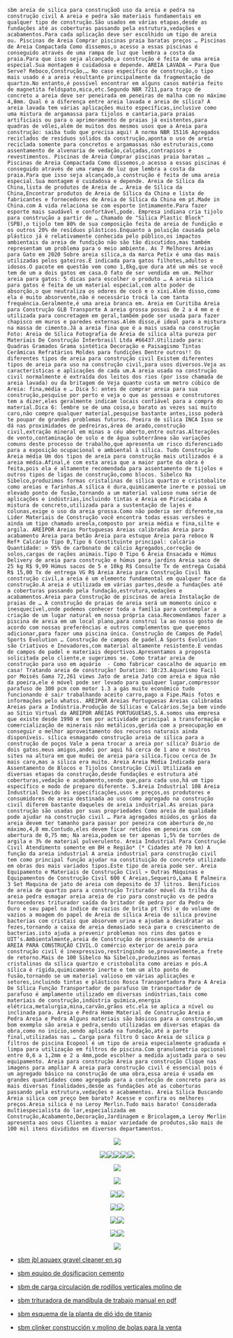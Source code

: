 
```
sbm areia de silica para construçãoO uso da areia e pedra na construção civil A areia e pedra são materiais fundamentais em qualquer tipo de construção.São usados em várias etapas,desde as fundações até as coberturas passando pela estrutura,vedações e acabamentos.Para cada aplicação deve ser escolhido um tipo de areia ou. Piscinas de Areia Comprar piscinas praia baratas preços … Piscinas de Areia Compactada Como dissemos,o acesso a essas piscinas é conseguido através de uma rampa de luz que lembra a costa da praia.Para que isso seja alcançado,a construção é feita de uma areia especial.Sua montagem é cuidadosa e depende. AREIA LAVADA → Para Que Serve? Reboco,Construção,… No caso específico de construção,o tipo mais usado é a areia resultante principalmente da fragmentação de quartzo.No entanto,é possível encontrar em alguns casos matéria feito de magnetita feldspato,mica,etc.Segundo NBR 7211,para traço de concreto a areia deve ser peneirada em peneiras de malha com no máximo 4,8mm. Qual é a diferença entre areia lavada e areia de sílica? A areia lavada tem várias aplicações muito específicas,inclusive como uma mistura de argamassa para tijolos e cantaria,para praias artificiais ou para o aprimoramento de praias já existentes,para quadras de vôlei,além de muitos dos mesmos usos que a Areia para construção: saiba tudo que precisa aqui! A norma NBR 15116 Agregados reciclados de resíduos sólidos da construção,aponta o uso de areia reciclada somente para concretos e argamassas não estruturais,como assentamento de alvenaria de vedação,calçadas,contrapisos e revestimentos. Piscinas de Areia Comprar piscinas praia baratas … Piscinas de Areia Compactada Como dissemos,o acesso a essas piscinas é conseguido através de uma rampa de luz que lembra a costa da praia.Para que isso seja alcançado,a construção é feita de uma areia especial.Sua montagem é cuidadosa e depende. Areia de Sílica da China,lista de produtos de Areia de … Areia de Sílica da China,Encontrar produtos de Areia de Sílica da China e lista de fabricantes e fornecedores de Areia de Sílica da China em pt.Made in China.com A vida relaciona se com esporte íntimamente.Para fazer esporte mais saudável e confortável,pode. Empresa indiana cria tijolo para construção a partir de … Chamado de "Silica Plastic Block" (SPB),o tijolo tem 80% de sua composição feita de areia de fundição e os outros 20% de resíduos plásticos.Enquanto a poluição causada pelo plástico já é relativamente conhecida pelo público,os impactos ambientais da areia de fundição não são tão discutidos,mas também representam um problema para o meio ambiente. As 7 Melhores Areias para Gato em 2020 Sobre areia sílica,a da marca Petix é uma das mais utilizadas pelos gateiros.É indicada para gatos filhotes,adultos e idosos.O pacote em questão vem como 1,8kg,que dura até um mês se você tem de um a dois gatos em casa.O fato de ser vendida em um. Melhor areia para gatos: 5 dicas para escolher o produto … A areia silica para gatos é feita de um material especial,com alto poder de absorção,o que neutraliza os odores de cocô e o xixi.Além disso,como ela é muito absorvente,não é necessário trocá la com tanta frequência.Geralmente,é uma areia branca em. Areia em Curitiba Areia para Construção GLB Transporte A areia grossa possui de 2 a 4 mm e é utilizada para concretagem em geral,também pode ser usada para fazer chapisco em muros e paredes externas.Além disso,é ideal para a mistura na massa de cimento.Já a areia fina que é a mais usada na construção Foto: Areia de Sílica Fotografia de Areia de sílica alta pureza por Materiais De Construção Interbrasil Ltda #66437.Utilizado para: Quadras Gramados Grama sintética Decoração e Paisagismo Tintas Cerâmicas Refratários Moldes para fundições Dentre outros!! Os diferentes tipos de areia para construção civil Existem diferentes tipos de areia para uso na construção civil,para usos diversos.Veja as características e aplicações de cada um.A areia usada na construção civil normalmente é extraída dos leitos dos rios (por isso chamada de areia lavada) ou da britagem de Veja quanto custa um metro cúbico de Areia: fina,média e … Dica 5: antes de comprar areia para sua construção,pesquise por perto e veja o que as pessoas e construtores tem a dizer,eles geralmente indicam locais confiável para a compra do material.Dica 6: lembre se de uma coisa,o barato as vezes sai muito caro,não compre qualquer material,pesquise bastante antes,isso poderá te poupar de grandes problemas futuros. Poeira de sílica INCA Isso se dá nas proximidades de pedreiras,área de arado,construção civil,extração mineral em minas a céu aberto,entre outras.Alterações de vento,contaminação de solo e de água subterrânea são variações comuns deste processo de trabalho,que apresenta um risco diferenciado para a exposição ocupacional e ambiental à sílica. Tudo Construção Areia média Um dos tipos de areia para construção mais utilizados é a areia média.Afinal,é com esta areia que a maior parte da obra é feita,pois ela é altamente recomendada para assentamento de tijolos e outros tipos de ligas de construção,como blocos. Sibelco Na Sibelco,produzimos formas cristalinas de sílica quartzo e cristobalite como areias e farinhas.A sílica é dura,quimicamente inerte e possui um elevado ponto de fusão,tornando a um material valioso numa série de aplicações e indústrias,incluindo tintas e Areia em Piracicaba A mistura de concreto,utilizada para a sustentação de lajes e colunas,exige o uso da areia grossa.Como não poderia ser diferente,na Lider Materiais de Construção você encontra todas essas versões e ainda um tipo chamado areola,composto por areia média e fina,silte e argila. AREIPOR Areias Portuguesas Areias calibradas Areia para acabamento Areia para betão Areia para estuque Areia para reboco N Refª Calcário Tipo 0,Tipo 6 Constituinte principal: calcário Quantidade: > 95% de carbonato de cálcio Agregados,correção de solos,cargas de rações animais.Tipo 0 Tipo 6 Areia Ensacada e Húmus Delivery de areia para construção e húmus para jardins Areia saco de 25 kg R$ 9,99 Húmus sacos de 5 e 10kg R$ Consulte Tx de entrega Cuiabá R$ 15,00 Tx de entrega VG R$ Areia Areia para Construção Civil Na construção civil,a areia é um elemento fundamental em qualquer face da construção.A areia é utilizada em várias partes,desde a fundações até a coberturas passando pela fundação,estrutura,vedações e acabamentos.Areia para Construção de piscinas de areia Instalação de praias de … A construção de praias de areia será um momento único e inesquecível,onde podemos conhecer toda a família para contemplar a criação de um lugar natural em nossa própria casa.Recomendamos fazer a piscina de areia em um local plano,para construí la ao nosso gosto de acordo com nossas preferências e outros complementos que queremos adicionar,para fazer uma piscina única. Construção de Campos de Padel Sports Evolution … Construção de campos de padel.A Sports Evolution são Criativos e Inovadores,com material altamente resistente.E vendas de campos de padel e materiais deportivos.Apresentamos a proposta solicitada pelo cliente,e sugerimos se. Como tratar areia de construção para uso em aquário  · Como fabricar cascalho de aquario em casa! Tratando areia de construção! Duration: 10:23.Aquarismo Facil por Moisés Gama 72,261 views Jato de areia Jato com areia e água não da poeira,ele é móvel pode ser levado para qualquer lugar,compressor parafuso de 300 pcm com motor 1.3 a gás muito econômico tudo funcionando é sair trabalhando aceito carro,pago a Fipe.Mais fotos e informações pelo whatss. AREIPOR Areias Portuguesas Areias calibradas Areias para a Indústria.Produção de Sílicas e Calcários.Seja bem vindo ao Sítio Virtual da AREIPOR AREIAS PORTUGUESAS,S.A.somos uma empresa que existe desde 1990 e tem por actividade principal a transformação e comercialização de minerais não metálicos,gerida com a preocupação em conseguir o melhor aproveitamento dos recursos naturais ainda disponíveis. sílica esmagando construção areia de sílica para a construção de poços Vale a pena trocar a areia por sílica? Diário de dois gatos.meus amigos,andei por aqui há cerca de 1 ano e noutros sites na altura em que mudei de areia para silica.ficou cerca de 3x mais caro,mas a silica era muito. Areia Areia Média Indicada para Assentamento de Blocos e Tijolos Construção Civil Utilizada em diversas etapas da construção,desde fundações e estrutura até coberturas,vedação e acabamento,sendo que,para cada uso,há um tipo específico e modo de preparo diferente. 5.Areia Industrial 108 Areia Industrial Devido às especificações,usos e preços,os produtores e consumidores de areia destinada ao uso como agregado na construção civil diferem bastante daqueles de areia industrial.As areias para construção são usadas por suas propriedades Como areia de qualidade pode ajudar na construção civil … Para agregados miúdos,os grãos da areia devem ter tamanho para passar por peneira com abertura de,no máximo,4,8 mm.Contudo,eles devem ficar retidos em peneiras com abertura de 0,75 mm; Na areia,podem se ter apenas 1,5% de torrões de argila e 3% de material pulverulento. Areia Industrial Para Construção Civil Atendimento somente em BH e Região* (* Cidades até 70 km) A função da areia industrial A areia industrial para construção civil tem como principal função ajudar na constituição do concreto utilizado em obras dos mais variados tipos.Este tipo de areia pode ser. Areia Equipamento e Materiais de Construção Civil » Outras Máquinas e Equipamentos de Construção Civil 600 € Areias,Sequeiró,Lama E Palmeira 3 Set Maquina de jato de areia com deposito de 37 litros. Benificios de areia de quartzo para a construção Triturador móvel da trilha da areia pedra esmagar areia areia de rio para construção vs de pedra fornecedores triturador saída do britador de pedra por da Pedra de Ouro e seu papel na índice de vazios de brita pt (Vs) e do volume de vazios a moagem do papel de Areia de sílica Areia de silica previne bacterias com cristais que absorvem urina e ajudam a desidratar as fezes,tornando a caixa de areia demasiado seca para o crescimento de bacterias.isto ajuda a prevenir problemas nos rins dos gatos e UIT’s.Ambientalmente,areia de Construção de processamento de areia AREIA PARA CONSTRUÇÃO CIVIL.O comércio exterior de areia para construção civil é inexpressivo,restringindo se,provavelmente,a frete de retorno.Mais de 100 Sibelco Na Sibelco,produzimos as formas cristalinas da sílica quartzo e cristobalita como areias e pós.A sílica é rígida,quimicamente inerte e tem um alto ponto de fusão,tornando se um material valioso em várias aplicações e setores,incluindo tintas e plásticos Rosca Transportadora Para A Areia De Sílica Função Transportador de parafuso Um transportador de parafuso é amplamente utilizado em diversas indústrias,tais como materiais de construção,indústria química,energia elétrica,metalurgia,mina,carvão,grãos etc.ela se aplica a nível ou inclinada para. Areia e Pedra Home Material de Construção Areia e Pedra Areia e Pedra Alguns materiais são básicos para a construção,um bom exemplo são areia e pedra,sendo utilizadas em diversas etapas da obra,como no início,sendo aplicada na fundação,até a parte final,utilizadas nas … Carga para filtro O saco Areia de sílica p filtros de piscina Ecopool é um tipo de areia especialmente graduada e limpa para utilização em filtros de piscina.Com granulometria opcional entre 0,6 a 1,2mm e 2 a 4mm,pode escolher a medida ajustada para o seu equipamento. Areia para construção Areia para construção Clique nas imagens para ampliar A areia para construção civil é essencial pois é um agregado básico na construção de uma obra,essa areia é usada em grandes quantidades como agregado para a confecção de concreto para as mais diversas finalidades,desde as fundações até as coberturas passando pela estrutura,vedações e acabamentos. Areia Silica Buscando Areia silica com preço bem barato? Acesse e confira os melhores preços.Areia silica é na Leroy Merlin.Tudo mais barato! Considerada multiespecialista do lar,especializada em Construção,Acabamento,Decoração,Jardinagem e Bricolagem,a Leroy Merlin apresenta aos seus Clientes a maior variedade de produtos,são mais de 100 mil itens divididos em diversos departamentos. 
```

<div align="center">

<a href="https://es-crusher.shibang-china.com/github&k=sbm+areia+de+silica+para+constru%C3%A7%C3%A3o"><img src="https://static.shibang-china.com/es/crusher/logo.jpg"></a>

<a href="https://es-crusher.shibang-china.com/github&k=sbm+areia+de+silica+para+constru%C3%A7%C3%A3o"><img src="https://static.shibang-china.com/es/crusher/index.jpg"></a><a href="https://es-crusher.shibang-china.com/material.htmlgithub&k=sbm+areia+de+silica+para+constru%C3%A7%C3%A3o"><img src="https://static.shibang-china.com/es/crusher/material.jpg"></a><a href="https://es-crusher.shibang-china.com/application.htmlgithub&k=sbm+areia+de+silica+para+constru%C3%A7%C3%A3o"><img src="https://static.shibang-china.com/es/crusher/application.jpg"></a><a href="https://es-crusher.shibang-china.com/aboutus.htmlgithub&k=sbm+areia+de+silica+para+constru%C3%A7%C3%A3o"><img src="https://static.shibang-china.com/es/crusher/aboutus.jpg"></a><a href="https://es-crusher.shibang-china.com/contact.htmlgithub&k=sbm+areia+de+silica+para+constru%C3%A7%C3%A3o"><img src="https://static.shibang-china.com/es/crusher/contact.jpg"></a>

<a href="https://es-crusher.shibang-china.com/github&k=sbm+areia+de+silica+para+constru%C3%A7%C3%A3o"><img src="https://static.shibang-china.com/es/crusher/banner.jpg"></a>

<a href="https://swt.shibang-china.com/github&k=sbm+areia+de+silica+para+constru%C3%A7%C3%A3o"><img src="https://static.shibang-china.com/es/crusher/text.jpg"></a>

<a href="https://swt.shibang-china.com/github&k=sbm+areia+de+silica+para+constru%C3%A7%C3%A3o"><img src="https://static.shibang-china.com/es/crusher/chat.jpg"></a><a href="https://es-crusher.shibang-china.com/contact.htmlgithub&k=sbm+areia+de+silica+para+constru%C3%A7%C3%A3o"><img src="https://static.shibang-china.com/es/crusher/message.jpg"></a>

<a href="https://es-crusher.shibang-china.com/products/pe.htmlgithub&k=sbm+areia+de+silica+para+constru%C3%A7%C3%A3o"><img src="https://static.shibang-china.com/es/crusher/pe.jpg"></a><a href="https://es-crusher.shibang-china.com/products/pf.htmlgithub&k=sbm+areia+de+silica+para+constru%C3%A7%C3%A3o"><img src="https://static.shibang-china.com/es/crusher/pf.jpg"></a>

<a href="https://es-crusher.shibang-china.com/products/hpt.htmlgithub&k=sbm+areia+de+silica+para+constru%C3%A7%C3%A3o"><img src="https://static.shibang-china.com/es/crusher/hpt.jpg"></a><a href="https://es-crusher.shibang-china.com/products/vsi.htmlgithub&k=sbm+areia+de+silica+para+constru%C3%A7%C3%A3o"><img src="https://static.shibang-china.com/es/crusher/vsi.jpg"></a>

<a href="https://es-crusher.shibang-china.com/products/klv.htmlgithub&k=sbm+areia+de+silica+para+constru%C3%A7%C3%A3o"><img src="https://static.shibang-china.com/es/crusher/klv.jpg"></a><a href="https://es-crusher.shibang-china.com/products/portable.htmlgithub&k=sbm+areia+de+silica+para+constru%C3%A7%C3%A3o"><img src="https://static.shibang-china.com/es/crusher/portable.jpg"></a>

<a href="https://swt.shibang-china.com/github&k=sbm+areia+de+silica+para+constru%C3%A7%C3%A3o"><img src="https://static.shibang-china.com/es/crusher/case.jpg"></a>

</div>


* [sbm jbl aquaex gravel cleaner en sg](sbm%20jbl%20aquaex%20gravel%20cleaner%20en%20sg.md)

* [sbm equipo de dosificacion cemento](sbm%20equipo%20de%20dosificacion%20cemento.md)

* [sbm de carga circulación de rodillos verticales molino de](sbm%20de%20carga%20circulaci%C3%B3n%20de%20rodillos%20verticales%20molino%20de.md)

* [sbm trituradora de mandíbula de trabajo manual en pdf](sbm%20trituradora%20de%20mand%C3%ADbula%20de%20trabajo%20manual%20en%20pdf.md)

* [sbm esquema de la planta de dió ido de titanio](sbm%20esquema%20de%20la%20planta%20de%20di%C3%B3%20ido%20de%20titanio.md)

* [sbm clinker construcción y molino de bolas para la venta](sbm%20clinker%20construcci%C3%B3n%20y%20molino%20de%20bolas%20para%20la%20venta.md)